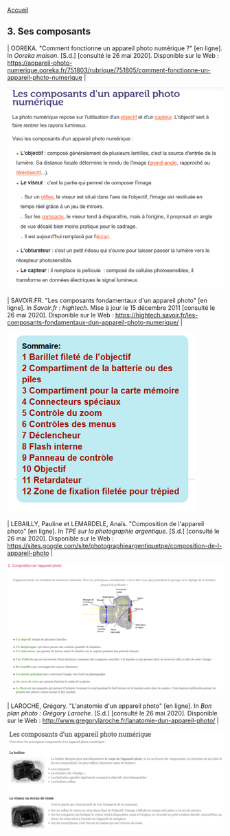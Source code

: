 [Accueil](index.md)

## 3. Ses composants


| OOREKA. "Comment fonctionne un appareil photo numérique ?" [en ligne]. In *Ooreka maison*. [S.d.] [consulté le 26 mai 2020]. Disponible sur le Web : <https://appareil-photo-numerique.ooreka.fr/751803/rubrique/751805/comment-fonctionne-un-appareil-photo-numerique> |

![Image](images/composants1.PNG)



| SAVOIR.FR. "Les composants fondamentaux d'un appareil photo" [en ligne]. In *Savoir.fr : hightech*. Mise à jour le 15 décembre 2011 [consulté le 26 mai 2020]. Disponible sur le Web : <https://hightech.savoir.fr/les-composants-fondamentaux-dun-appareil-photo-numerique/> |

![Image](images/composants2.PNG)


| LEBAILLY, Pauline et LEMARDELE, Anaïs. "Composition de l'appareil photo" [en ligne]. In *TPE sur la photographie argentique*. [S.d.] [consulté le 26 mai 2020]. Disponible sur le Web : <https://sites.google.com/site/photographieargentiquetpe/composition-de-l-appareil-photo> |

![Image](images/composants3.PNG)


| LAROCHE, Grégory. "L'anatomie d'un appareil photo" [en ligne]. In *Bon plan photo : Grégory Laroche*. [S.d.] [consulté le 26 mai 2020]. Disponible sur le Web : <http://www.gregorylaroche.fr/lanatomie-dun-appareil-photo/> |

![Image](images/composants4.PNG)
